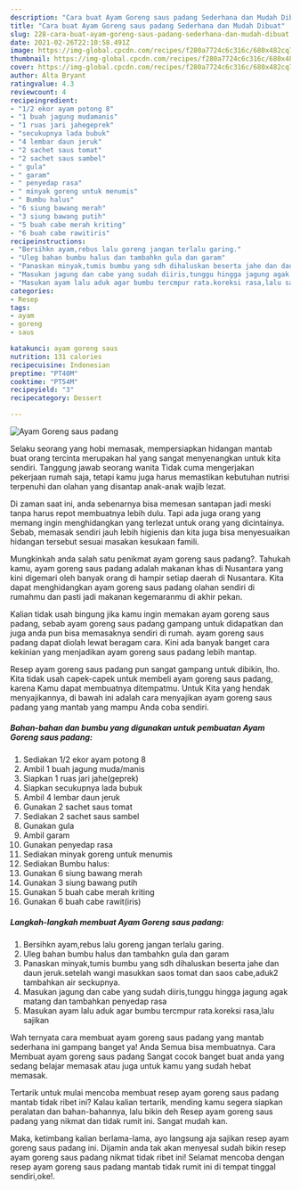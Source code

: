 ```yaml
---
description: "Cara buat Ayam Goreng saus padang Sederhana dan Mudah Dibuat"
title: "Cara buat Ayam Goreng saus padang Sederhana dan Mudah Dibuat"
slug: 228-cara-buat-ayam-goreng-saus-padang-sederhana-dan-mudah-dibuat
date: 2021-02-26T22:10:58.491Z
image: https://img-global.cpcdn.com/recipes/f280a7724c6c316c/680x482cq70/ayam-goreng-saus-padang-foto-resep-utama.jpg
thumbnail: https://img-global.cpcdn.com/recipes/f280a7724c6c316c/680x482cq70/ayam-goreng-saus-padang-foto-resep-utama.jpg
cover: https://img-global.cpcdn.com/recipes/f280a7724c6c316c/680x482cq70/ayam-goreng-saus-padang-foto-resep-utama.jpg
author: Alta Bryant
ratingvalue: 4.3
reviewcount: 4
recipeingredient:
- "1/2 ekor ayam potong 8"
- "1 buah jagung mudamanis"
- "1 ruas jari jahegeprek"
- "secukupnya lada bubuk"
- "4 lembar daun jeruk"
- "2 sachet saus tomat"
- "2 sachet saus sambel"
- " gula"
- " garam"
- " penyedap rasa"
- " minyak goreng untuk menumis"
- " Bumbu halus"
- "6 siung bawang merah"
- "3 siung bawang putih"
- "5 buah cabe merah kriting"
- "6 buah cabe rawitiris"
recipeinstructions:
- "Bersihkn ayam,rebus lalu goreng jangan terlalu garing."
- "Uleg bahan bumbu halus dan tambahkn gula dan garam"
- "Panaskan minyak,tumis bumbu yang sdh dihaluskan beserta jahe dan daun jeruk.setelah wangi masukkan saos tomat dan saos cabe,aduk2 tambahkan air seckupnya."
- "Masukan jagung dan cabe yang sudah diiris,tunggu hingga jagung agak matang dan tambahkan penyedap rasa"
- "Masukan ayam lalu aduk agar bumbu tercmpur rata.koreksi rasa,lalu sajikan"
categories:
- Resep
tags:
- ayam
- goreng
- saus

katakunci: ayam goreng saus 
nutrition: 131 calories
recipecuisine: Indonesian
preptime: "PT40M"
cooktime: "PT54M"
recipeyield: "3"
recipecategory: Dessert

---
```



![Ayam Goreng saus padang](https://img-global.cpcdn.com/recipes/f280a7724c6c316c/680x482cq70/ayam-goreng-saus-padang-foto-resep-utama.jpg)

Selaku seorang yang hobi memasak, mempersiapkan hidangan mantab buat orang tercinta merupakan hal yang sangat menyenangkan untuk kita sendiri. Tanggung jawab seorang  wanita Tidak cuma mengerjakan pekerjaan rumah saja, tetapi kamu juga harus memastikan kebutuhan nutrisi terpenuhi dan olahan yang disantap anak-anak wajib lezat.

Di zaman  saat ini, anda sebenarnya bisa memesan santapan jadi meski tanpa harus repot membuatnya lebih dulu. Tapi ada juga orang yang memang ingin menghidangkan yang terlezat untuk orang yang dicintainya. Sebab, memasak sendiri jauh lebih higienis dan kita juga bisa menyesuaikan hidangan tersebut sesuai masakan kesukaan famili. 



Mungkinkah anda salah satu penikmat ayam goreng saus padang?. Tahukah kamu, ayam goreng saus padang adalah makanan khas di Nusantara yang kini digemari oleh banyak orang di hampir setiap daerah di Nusantara. Kita dapat menghidangkan ayam goreng saus padang olahan sendiri di rumahmu dan pasti jadi makanan kegemaranmu di akhir pekan.

Kalian tidak usah bingung jika kamu ingin memakan ayam goreng saus padang, sebab ayam goreng saus padang gampang untuk didapatkan dan juga anda pun bisa memasaknya sendiri di rumah. ayam goreng saus padang dapat diolah lewat beragam cara. Kini ada banyak banget cara kekinian yang menjadikan ayam goreng saus padang lebih mantap.

Resep ayam goreng saus padang pun sangat gampang untuk dibikin, lho. Kita tidak usah capek-capek untuk membeli ayam goreng saus padang, karena Kamu dapat membuatnya ditempatmu. Untuk Kita yang hendak menyajikannya, di bawah ini adalah cara menyajikan ayam goreng saus padang yang mantab yang mampu Anda coba sendiri.

<!--inarticleads1-->

##### Bahan-bahan dan bumbu yang digunakan untuk pembuatan Ayam Goreng saus padang:

1. Sediakan 1/2 ekor ayam potong 8
1. Ambil 1 buah jagung muda/manis
1. Siapkan 1 ruas jari jahe(geprek)
1. Siapkan secukupnya lada bubuk
1. Ambil 4 lembar daun jeruk
1. Gunakan 2 sachet saus tomat
1. Sediakan 2 sachet saus sambel
1. Gunakan  gula
1. Ambil  garam
1. Gunakan  penyedap rasa
1. Sediakan  minyak goreng untuk menumis
1. Sediakan  Bumbu halus:
1. Gunakan 6 siung bawang merah
1. Gunakan 3 siung bawang putih
1. Gunakan 5 buah cabe merah kriting
1. Gunakan 6 buah cabe rawit(iris)




<!--inarticleads2-->

##### Langkah-langkah membuat Ayam Goreng saus padang:

1. Bersihkn ayam,rebus lalu goreng jangan terlalu garing.
1. Uleg bahan bumbu halus dan tambahkn gula dan garam
1. Panaskan minyak,tumis bumbu yang sdh dihaluskan beserta jahe dan daun jeruk.setelah wangi masukkan saos tomat dan saos cabe,aduk2 tambahkan air seckupnya.
1. Masukan jagung dan cabe yang sudah diiris,tunggu hingga jagung agak matang dan tambahkan penyedap rasa
1. Masukan ayam lalu aduk agar bumbu tercmpur rata.koreksi rasa,lalu sajikan




Wah ternyata cara membuat ayam goreng saus padang yang mantab sederhana ini gampang banget ya! Anda Semua bisa membuatnya. Cara Membuat ayam goreng saus padang Sangat cocok banget buat anda yang sedang belajar memasak atau juga untuk kamu yang sudah hebat memasak.

Tertarik untuk mulai mencoba membuat resep ayam goreng saus padang mantab tidak ribet ini? Kalau kalian tertarik, mending kamu segera siapkan peralatan dan bahan-bahannya, lalu bikin deh Resep ayam goreng saus padang yang nikmat dan tidak rumit ini. Sangat mudah kan. 

Maka, ketimbang kalian berlama-lama, ayo langsung aja sajikan resep ayam goreng saus padang ini. Dijamin anda tak akan menyesal sudah bikin resep ayam goreng saus padang nikmat tidak ribet ini! Selamat mencoba dengan resep ayam goreng saus padang mantab tidak rumit ini di tempat tinggal sendiri,oke!.


